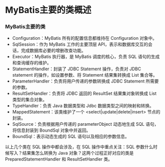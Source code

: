 MyBatis主要的类概述
=================
### MyBatis主要的类
- Configuration：MyBatis 所有的配置信息都维持在 Configuration 对象中。
- SqlSession：作为 MyBatis 工作的主要顶层 API，表示和数据库交互的会话，完成数据库必要的增删改查功能。
- Executor：MyBatis 执行器，是 MyBatis 调度的核心，负责 SQL 语句的生成和查询缓存的维护。
- StatementHandler：封装了 JDBC Statement 操作，负责对 JDBC statement 的操作，如设置参数、将 Statement 结果集转换成 List 集合等。
- ParameterHandler：负责将用户传递的参数转换成 JDBC Statement 所需要的参数。
- ResultSetHandler：负责将 JDBC 返回的 ResultSet 结果集对象转换成 List 类型的集合对象。
- TypeHandler：负责 Java 数据类型和 Jdbc 数据类型之间的映射和转换。
- MappedStatement：该类维护了一个 <select|update|delete|insert> 节点的封装。
- SqlSource：负责根据用户传递的 parameterObject 动态地生成 SQL 语句，将信息封装到 BoundSql 对象中并返回。
- BoundSql：表示动态生成的 SQL 语句以及相应的参数信息。

以上几个类在 SQL 操作中都会涉及，在 SQL 操作中重点关注：SQL 参数什么时候写入？结果集怎么转换为 Java 对象？这两个过程正好对应的类是 PreparedStatementHandler 和 ResultSetHandler 类。

